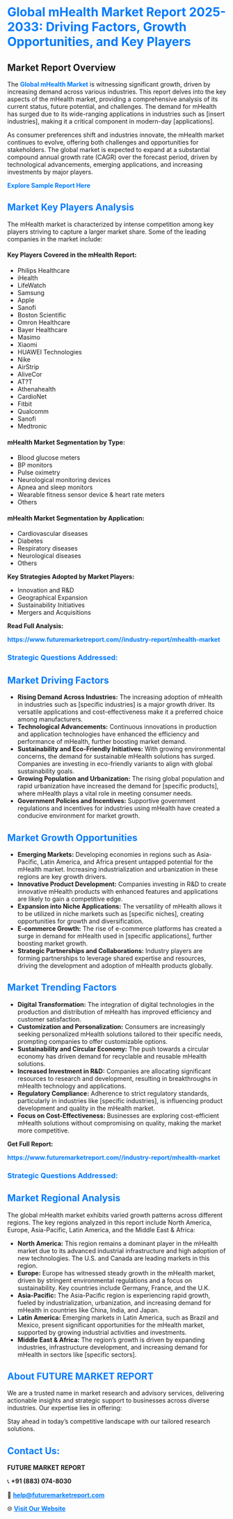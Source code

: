 <h1 style="color: #007BFF;">Global mHealth Market Report 2025-2033: Driving Factors, Growth Opportunities, and Key Players</h1>

<section id="overview">
<h2>Market Report Overview</h2>
<p>The <a href="https://www.futuremarketreport.com//industry-report/mhealth-market" style="color: #007BFF; text-decoration: none;"><strong>Global mHealth Market</strong></a> is witnessing significant growth, driven by increasing demand across various industries. This report delves into the key aspects of the mHealth market, providing a comprehensive analysis of its current status, future potential, and challenges. The demand for mHealth has surged due to its wide-ranging applications in industries such as [insert industries], making it a critical component in modern-day [applications].</p>
<p>As consumer preferences shift and industries innovate, the mHealth market continues to evolve, offering both challenges and opportunities for stakeholders. The global market is expected to expand at a substantial compound annual growth rate (CAGR) over the forecast period, driven by technological advancements, emerging applications, and increasing investments by major players.</p>
</section>

<section id="overview">
<p><a href="https://www.futuremarketreport.com//request-sample/reportId=61424" style="color: #007BFF; text-decoration: none;"><strong>Explore Sample Report Here</strong></a></p>
</section>

<section id="key-players">
<h2 style="color: #007BFF;">Market Key Players Analysis</h2>
<p>The mHealth market is characterized by intense competition among key players striving to capture a larger market share. Some of the leading companies in the market include:</p>
<h4>Key Players Covered in the mHealth Report:</h4>
<ul><li>Philips Healthcare</li><li>iHealth</li><li>LifeWatch</li><li>Samsung</li><li>Apple</li><li>Sanofi</li><li>Boston Scientific</li><li>Omron Healthcare</li><li>Bayer Healthcare</li><li>Masimo</li><li>Xiaomi</li><li>HUAWEI Technologies</li><li>Nike</li><li>AirStrip</li><li>AliveCor</li><li>AT?T</li><li>Athenahealth</li><li>CardioNet</li><li>Fitbit</li><li>Qualcomm</li><li>Sanofi</li><li>Medtronic</li></ul>
<h4>mHealth Market Segmentation by Type:</h4>
<ul><li>Blood glucose meters</li><li>BP monitors</li><li>Pulse oximetry</li><li>Neurological monitoring devices</li><li>Apnea and sleep monitors</li><li>Wearable fitness sensor device &amp; heart rate meters</li><li>Others</li></ul>

<h4>mHealth Market Segmentation by Application:</h4>
<ul><li>Cardiovascular diseases</li><li>Diabetes</li><li>Respiratory diseases</li><li>Neurological diseases</li><li>Others</li></ul>
<p><strong>Key Strategies Adopted by Market Players:</strong></p>
<ul>
<li>Innovation and R&D</li>
<li>Geographical Expansion</li>
<li>Sustainability Initiatives</li>
<li>Mergers and Acquisitions</li>
</ul>
</section>

<section>
<p><strong>Read Full Analysis: </strong></p><a href="https://www.futuremarketreport.com//industry-report/mhealth-market" style="color: #007BFF; text-decoration: none;"><strong>https://www.futuremarketreport.com//industry-report/mhealth-market</strong></a>
<h3 style="color: #007BFF;">Strategic Questions Addressed:</h3>
</section>

<section id="driving-factors">
<h2 style="color: #007BFF;">Market Driving Factors</h2>
<ul>
<li><strong>Rising Demand Across Industries:</strong> The increasing adoption of mHealth in industries such as [specific industries] is a major growth driver. Its versatile applications and cost-effectiveness make it a preferred choice among manufacturers.</li>
<li><strong>Technological Advancements:</strong> Continuous innovations in production and application technologies have enhanced the efficiency and performance of mHealth, further boosting market demand.</li>
<li><strong>Sustainability and Eco-Friendly Initiatives:</strong> With growing environmental concerns, the demand for sustainable mHealth solutions has surged. Companies are investing in eco-friendly variants to align with global sustainability goals.</li>
<li><strong>Growing Population and Urbanization:</strong> The rising global population and rapid urbanization have increased the demand for [specific products], where mHealth plays a vital role in meeting consumer needs.</li>
<li><strong>Government Policies and Incentives:</strong> Supportive government regulations and incentives for industries using mHealth have created a conducive environment for market growth.</li>
</ul>
</section>

<section id="growth-opportunities">
<h2 style="color: #007BFF;">Market Growth Opportunities</h2>
<ul>
<li><strong>Emerging Markets:</strong> Developing economies in regions such as Asia-Pacific, Latin America, and Africa present untapped potential for the mHealth market. Increasing industrialization and urbanization in these regions are key growth drivers.</li>
<li><strong>Innovative Product Development:</strong> Companies investing in R&D to create innovative mHealth products with enhanced features and applications are likely to gain a competitive edge.</li>
<li><strong>Expansion into Niche Applications:</strong> The versatility of mHealth allows it to be utilized in niche markets such as [specific niches], creating opportunities for growth and diversification.</li>
<li><strong>E-commerce Growth:</strong> The rise of e-commerce platforms has created a surge in demand for mHealth used in [specific applications], further boosting market growth.</li>
<li><strong>Strategic Partnerships and Collaborations:</strong> Industry players are forming partnerships to leverage shared expertise and resources, driving the development and adoption of mHealth products globally.</li>
</ul>
</section>

<section id="trending-factors">
<h2 style="color: #007BFF;">Market Trending Factors</h2>
<ul>
<li><strong>Digital Transformation:</strong> The integration of digital technologies in the production and distribution of mHealth has improved efficiency and customer satisfaction.</li>
<li><strong>Customization and Personalization:</strong> Consumers are increasingly seeking personalized mHealth solutions tailored to their specific needs, prompting companies to offer customizable options.</li>
<li><strong>Sustainability and Circular Economy:</strong> The push towards a circular economy has driven demand for recyclable and reusable mHealth solutions.</li>
<li><strong>Increased Investment in R&D:</strong> Companies are allocating significant resources to research and development, resulting in breakthroughs in mHealth technology and applications.</li>
<li><strong>Regulatory Compliance:</strong> Adherence to strict regulatory standards, particularly in industries like [specific industries], is influencing product development and quality in the mHealth market.</li>
<li><strong>Focus on Cost-Effectiveness:</strong> Businesses are exploring cost-efficient mHealth solutions without compromising on quality, making the market more competitive.</li>
</ul>
</section>

<section>
<p><strong>Get Full Report: </strong></p><a href="https://www.futuremarketreport.com//industry-report/mhealth-market" style="color: #007BFF; text-decoration: none;"><strong>https://www.futuremarketreport.com//industry-report/mhealth-market</strong></a>
<h3 style="color: #007BFF;">Strategic Questions Addressed:</h3>
</section>


<section id="regional-analysis">
<h2 style="color: #007BFF;">Market Regional Analysis</h2>
<p>The global mHealth market exhibits varied growth patterns across different regions. The key regions analyzed in this report include North America, Europe, Asia-Pacific, Latin America, and the Middle East & Africa:</p>
<ul>
<li><strong>North America:</strong> This region remains a dominant player in the mHealth market due to its advanced industrial infrastructure and high adoption of new technologies. The U.S. and Canada are leading markets in this region.</li>
<li><strong>Europe:</strong> Europe has witnessed steady growth in the mHealth market, driven by stringent environmental regulations and a focus on sustainability. Key countries include Germany, France, and the U.K.</li>
<li><strong>Asia-Pacific:</strong> The Asia-Pacific region is experiencing rapid growth, fueled by industrialization, urbanization, and increasing demand for mHealth in countries like China, India, and Japan.</li>
<li><strong>Latin America:</strong> Emerging markets in Latin America, such as Brazil and Mexico, present significant opportunities for the mHealth market, supported by growing industrial activities and investments.</li>
<li><strong>Middle East & Africa:</strong> The region’s growth is driven by expanding industries, infrastructure development, and increasing demand for mHealth in sectors like [specific sectors].</li>
</ul>
</section>

<footer>
<h2 style="color: #007BFF;">About FUTURE MARKET REPORT</h2>
<p>We are a trusted name in market research and advisory services, delivering actionable insights and strategic support to businesses across diverse industries. Our expertise lies in offering:</p>

<p>Stay ahead in today’s competitive landscape with our tailored research solutions.</p>

<h2 style="color: #007BFF;">Contact Us:</h2>
<p><strong>FUTURE MARKET REPORT</strong></p>
<p>📞 <strong>+91 (883) 074-8030</strong></p>
<p>📧 <strong><a href="mailto:help@futuremarketreport.com" style="color: #007BFF;">help@futuremarketreport.com</a></strong></p>
<p>🌐 <strong><a href="https://www.futuremarketreport.com/" style="color: #007BFF;">Visit Our Website</a></strong></p>
</footer>